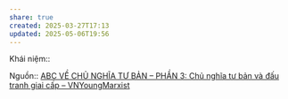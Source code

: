 ```yaml
---
share: true
created: 2025-03-27T17:13
updated: 2025-05-06T19:56
---
```

Khái niệm:: 

Nguồn:: [ABC VỀ CHỦ NGHĨA TƯ BẢN – PHẦN 3: Chủ nghĩa tư bản và đấu tranh giai cấp – VNYoungMarxist](https://vnmarxist.com/post-2145.html)
